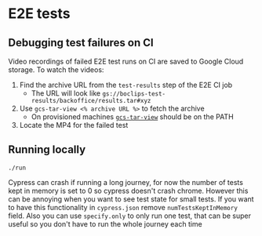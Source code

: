 # E2E tests

## Debugging test failures on CI

Video recordings of failed E2E test runs on CI are saved to Google Cloud
storage. To watch the videos:

1. Find the archive URL from the `test-results` step of the E2E CI job
   - The URL will look like
     `gs://boclips-test-results/backoffice/results.tar#xyz`
2. Use `gcs-tar-view <% archive URL %>` to fetch the archive
   - On provisioned machines [`gcs-tar-view`] should be on the PATH
3. Locate the MP4 for the failed test

[`gcs-tar-view`]: https://github.com/boclips/infrastructure/blob/master/bin/gcs-tar-view


## Running locally

`./run`

Cypress can crash if running a long journey, for now the number of tests kept in memory is set to 0 so cypress doesn't crash chrome. However this can be annoying when you want to see test state for small tests. If you want to have this functionality in `cypress.json` remove `numTestsKeptInMemory` field. Also you can use `specify.only` to only run one test, that can be super useful so you don't have to run the whole journey each time
